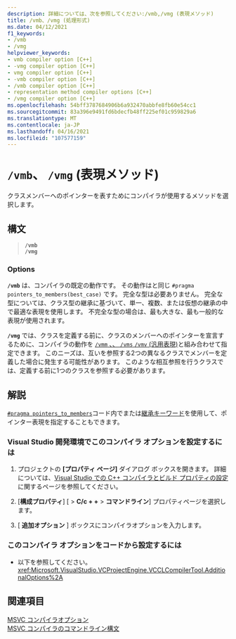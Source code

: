 ```yaml
---
description: 詳細については、次を参照してください:/vmb,/vmg (表現メソッド)
title: /vmb、/vmg (処理形式)
ms.date: 04/12/2021
f1_keywords:
- /vmb
- /vmg
helpviewer_keywords:
- vmb compiler option [C++]
- -vmg compiler option [C++]
- vmg compiler option [C++]
- -vmb compiler option [C++]
- /vmb compiler option [C++]
- representation method compiler options [C++]
- /vmg compiler option [C++]
ms.openlocfilehash: 54bff3787684906b6a932470abbfe8fb60e54cc1
ms.sourcegitcommit: 83a396e9491fd6bdecfb48ff225ef01c959829a6
ms.translationtype: MT
ms.contentlocale: ja-JP
ms.lasthandoff: 04/16/2021
ms.locfileid: "107577159"
---
```

# <a name="vmb-vmg-representation-method"></a>`/vmb`、 `/vmg` (表現メソッド)

クラスメンバーへのポインターを表すためにコンパイラが使用するメソッドを選択します。

## <a name="syntax"></a>構文

> **`/vmb`**\
> **`/vmg`**

### <a name="options"></a>Options

**`/vmb`** は、コンパイラの既定の動作です。 その動作はと同じ `#pragma pointers_to_members(best_case)` です。 完全な型は必要ありません。 完全な型については、クラス型の継承に基づいて、単一、複数、または仮想の継承の中で最適な表現を使用します。 不完全な型の場合は、最も大きな、最も一般的な表現が使用されます。

**`/vmg`** では、クラスを定義する前に、クラスのメンバーへのポインターを宣言するために、コンパイラの動作を [ `/vmm` 、、 `/vms` `/vmv` (汎用表現)](./vmm-vms-vmv-general-purpose-representation.md)と組み合わせて指定できます。 このニーズは、互いを参照する2つの異なるクラスでメンバーを定義した場合に発生する可能性があります。 このような相互参照を行うクラスでは、定義する前に1つのクラスを参照する必要があります。

## <a name="remarks"></a>解説

[`#pragma pointers_to_members`](../../preprocessor/pointers-to-members.md)コード内でまたは[継承キーワード](../../cpp/inheritance-keywords.md)を使用して、ポインター表現を指定することもできます。

### <a name="to-set-this-compiler-option-in-the-visual-studio-development-environment"></a>Visual Studio 開発環境でこのコンパイラ オプションを設定するには

1. プロジェクトの **[プロパティ ページ]** ダイアログ ボックスを開きます。 詳細については、[Visual Studio での C++ コンパイラとビルド プロパティの設定](../working-with-project-properties.md)に関するページを参照してください。

1. [**構成プロパティ**] [  >  **C/c + +**  >  **コマンドライン**] プロパティページを選択します。

1. [ **追加オプション** ] ボックスにコンパイラオプションを入力します。

### <a name="to-set-this-compiler-option-programmatically"></a>このコンパイラ オプションをコードから設定するには

- 以下を参照してください。<xref:Microsoft.VisualStudio.VCProjectEngine.VCCLCompilerTool.AdditionalOptions%2A>

## <a name="see-also"></a>関連項目

[MSVC コンパイラオプション](compiler-options.md)<br/>
[MSVC コンパイラのコマンドライン構文](compiler-command-line-syntax.md)
